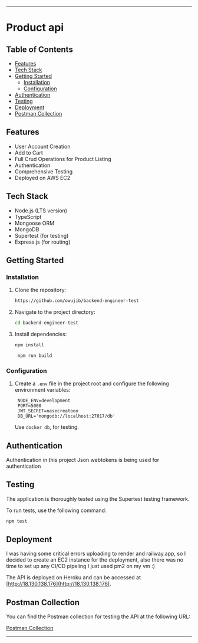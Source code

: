 

---

# Product api

## Table of Contents

- [Features](#features)
- [Tech Stack](#tech-stack)
- [Getting Started](#getting-started)
  - [Installation](#installation)
  - [Configuration](#configuration)
- [Authentication](#authentication)
- [Testing](#testing)
- [Deployment](#deployment)
- [Postman Collection](#postman-collection)



## Features

- User Account Creation
- Add to Cart
- Full Crud Operations for Product Listing
- Authentication
- Comprehensive Testing
- Deployed on AWS EC2

## Tech Stack

- Node.js (LTS version)
- TypeScript
- Mongoose ORM
- MongoDB
- Supertest (for testing)
- Express.js (for routing)

## Getting Started

### Installation

1. Clone the repository:

   ```bash
   https://github.com/owujib/backend-engineer-test
   ```

2. Navigate to the project directory:

   ```bash
   cd backend-engineer-test
   ```

3. Install dependencies:

   ```bash
   npm install
   ```

   ```bash
    npm run build
    ```

### Configuration

1. Create a `.env` file in the project root and configure the following environment variables:

   ```env
    NODE_ENV=development
    PORT=5000
    JWT_SECRET=nasecreatooo
    DB_URL='mongodb://localhost:27017/db'
   ```

   Use `docker db`, for testing.

## Authentication

Authentication in this project Json webtokens is being used for authentication

## Testing

The application is thoroughly tested using the Supertest testing framework.

To run tests, use the following command:

```bash
npm test
```

## Deployment
I was having some critical errors uploading to render and railway.app, so I decided to create an EC2 instance for the deployment, also there was no time to set up any CI/CD pipeling I just used pm2 on my vm :)

The API is deployed on Heroku and can be accessed at [http://18.130.138.176](http://18.130.138.176).

## Postman Collection

You can find the Postman collection for testing the API at the following URL:

[Postman Collection]([https://www.postman.com/owujib/workspace/public-workspace/collection/27213384-2a055288-4d51-4a76-93af-cc77e185894f?action=share&creator=27213384&active-environment=27213384-1004accb-7085-4041-931e-b3a15b7a2678](https://www.postman.com/bold-escape-470464/workspace/mainstack-be/collection/27213384-984fe1a4-a2f5-4353-8855-e2cb3fe68c00?action=share&creator=27213384&active-environment=27213384-bcefeaaf-a8e4-4e31-8d73-2a1cf774dec8)https://www.postman.com/bold-escape-470464/workspace/mainstack-be/collection/27213384-984fe1a4-a2f5-4353-8855-e2cb3fe68c00?action=share&creator=27213384&active-environment=27213384-bcefeaaf-a8e4-4e31-8d73-2a1cf774dec8)


---

